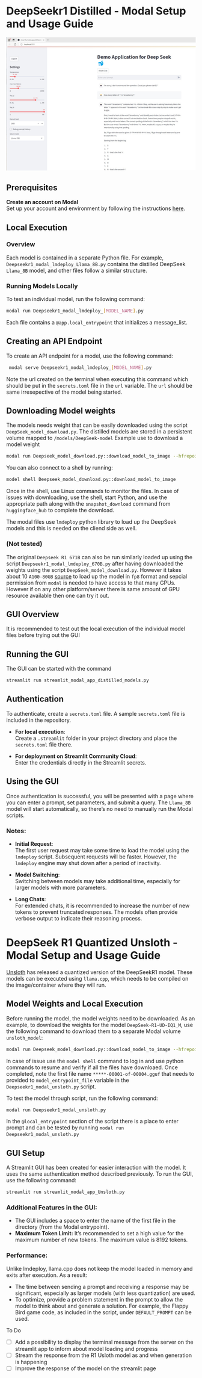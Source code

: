 # DeepSeekr1 Distilled - Modal Setup and Usage Guide

[![Watch the video](Videos/DeepSeekDistilledScreenshot.jpg)](Videos/DemoDeepSeekDistilled.mp4)

## Prerequisites
**Create an account on Modal**  
   Set up your account and environment by following the instructions [here](https://modal.com/docs/guide).


## Local Execution

### Overview
Each model is contained in a separate Python file. For example, `Deepseekr1_modal_lmdeploy_Llama_8B.py` contains the distilled DeepSeek `Llama_8B` model, and other files follow a similar structure.

### Running Models Locally
To test an individual model, run the following command:
```bash
modal run Deepseekr1_modal_lmdeploy_[MODEL_NAME].py
```

Each file contains a `@app.local_entrypoint` that initializes a message_list.
## Creating an API Endpoint

To create an API endpoint for a model, use the following command:

```bash
 modal serve Deepseekr1_modal_lmdeploy_[MODEL_NAME].py
``` 
Note the url created on the terminal when executing this command which should be put in the `secrets.toml` file in the `url` variable. The `url` should be same irresepective of the model being started.

## Downloading Model weights
The models needs weight that can be easily downloaded using the script `DeepSeek_model_download.py`. The distilled models are stored in a persistent volume mapped to `/models/DeepSeek-model`
Example use to download a model weight 

```bash
modal run Deepseek_model_download.py::download_model_to_image --hfrepoid deepseek-ai/DeepSeek-R1-Distill-Qwen-32B
```
You can also connect to a shell by running: 
```bash
model shell Deepseek_model_download.py::download_model_to_image
``` 
Once in the shell, use Linux commands to monitor the files.
In case of issues with downloading, use the shell, start Python, and use the appropriate path along with the `snapshot_download` command from `huggingface_hub` to complete the download.

The modal files use `lmdeploy` python library to load up the DeepSeek models and this is needed on the cliend side as well.

### (Not tested) 
The original `Deepseek R1 671B` can also be run similarly loaded up using the script `Deepseekr1_modal_lmdeploy_670B.py` after having downloaded the weights using the script `DeepSeek_model_download.py`.
However it takes about 10 `A100-80GB` [source](https://github.com/InternLM/lmdeploy/issues/2960) to load up the model in `fp8` format and sepcial permission from `modal` is needed to have access to that many GPUs. However if on any other platform/server there is same amount of GPU resource available then one can try it out. 

## GUI Overview
It is recommended to test out the local execution of the individual model files before trying out the GUI

## Running the GUI
The GUI can be started with the command 

```bash
streamlit run streamlit_modal_app_distilled_models.py
```
## Authentication

To authenticate, create a `secrets.toml` file. A sample `secrets.toml` file is included in the repository.

- **For local execution**:  
  Create a `.streamlit` folder in your project directory and place the `secrets.toml` file there.

- **For deployment on Streamlit Community Cloud**:  
  Enter the credentials directly in the Streamlit secrets.

## Using the GUI

Once authentication is successful, you will be presented with a page where you can enter a prompt, set parameters, and submit a query. The `Llama_8B` model will start automatically, so there’s no need to manually run the Modal scripts.

### Notes:
- **Initial Request**:  
  The first user request may take some time to load the model using the `lmdeploy` script. Subsequent requests will be faster. However, the `lmdeploy` engine may shut down after a period of inactivity.

- **Model Switching**:  
  Switching between models may take additional time, especially for larger models with more parameters.

- **Long Chats**:  
  For extended chats, it is recommended to increase the number of new tokens to prevent truncated responses. The models often provide verbose output to indicate their reasoning process.


# DeepSeek R1 Quantized Unsloth - Modal Setup and Usage Guide

[Unsloth](https://unsloth.ai/blog/deepseekr1-dynamic) has released a quantized version of the DeepSeekR1 model. These models can be executed using `llama.cpp`, which needs to be compiled on the image/container where they will run.

## Model Weights and Local Execution

Before running the model, the model weights need to be downloaded. As an example, to download the weights for the model `DeepSeek-R1-UD-IQ1_M`, use the following command to download them to a separate Modal volume `unsloth_model`:

```bash
modal run Deepseek_model_download.py::download_model_to_image --hfrepoid unsloth/DeepSeek-R1-GGUF --allowpattern "*R1-UD-IQ1*"
```

In case of issue use the `model shell` command to log in and use python commands to resume and verify if all the files have downloaed. Once completed, note the first file name `*****-00001-of-00004.gguf` that needs to provided to `model_entrypoint_file` variable in the `Deepseekr1_modal_unsloth.py` script.

To test the model through script, run the following command:
```bash
modal run Deepseekr1_modal_unsloth.py
```
In the `@local_entrypoint` section of the script there is a place to enter prompt and can be tested by running `modal run Deepseekr1_modal_unsloth.py`

## GUI Setup

A Streamlit GUI has been created for easier interaction with the model. It uses the same authentication method described previously. To run the GUI, use the following command:

```bash
streamlit run streamlit_modal_app_Unsloth.py
```

### Additional Features in the GUI:
- The GUI includes a space to enter the name of the first file in the directory (from the Modal entrypoint).
- **Maximum Token Limit:** It’s recommended to set a high value for the maximum number of new tokens. The maximum value is 8192 tokens.

### Performance:
Unlike lmdeploy, llama.cpp does not keep the model loaded in memory and exits after execution. As a result:
- The time between sending a prompt and receiving a response may be significant, especially as larger models (with less quantization) are used.
- To optimize, provide a problem statement in the prompt to allow the model to think about and generate a solution. For example, the Flappy Bird game code, as included in the script, under `DEFAULT_PROMPT` can be used.

To Do
- [ ] Add a possibility to display the terminal message from the server on the streamlit app to inform about model loading and progress
- [ ] Stream the response from the R1 Usloth model as and when generation is happening
- [ ] Improve the response of the model on the streamlit page
